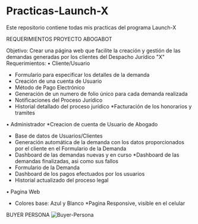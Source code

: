 # Practicas-Launch-X
Este repositorio contiene todas mis practicas del programa Launch-X

REQUERIMIENTOS PROYECTO ABOGABOT


Objetivo: Crear una página web que facilite la creación y gestión de las demandas generadas por los clientes del Despacho Jurídico "X"
Requerimientos:
•	Cliente/Usuario
* Formulario para especificar los detalles de la demanda
* Creación de una cuenta de Usuario
* Método de Pago Electrónico
* Generación de un numero de folio único para cada demanda realizada 
* Notificaciones del Proceso Jurídico
* Historial detallado del proceso jurídico
*Facturación de los honorarios y tramites


•	Administrador
*Creacion de cuenta de Usuario de Abogado
* Base de datos de Usuarios/Clientes
* Generación automática de la demanda con los datos proporcionados por el cliente en el Formulario de la Demanda 
* Dashboard de las demandas nuevas y en curso
*Dashboard de las demandas finalizadas, asi como sus fallos
* Formulario de la Demanda
* Dashboard de los pagos efectuados por los usuarios
* Historial actualizado del proceso legal


•	Pagina Web
* Colores base: Azul y Blanco
*Pagina Responsive, visible en el celular

BUYER PERSONA
![Buyer-Persona](https://user-images.githubusercontent.com/114197309/198702070-febec5ac-d7e6-4239-b2da-39be5ba342a0.png)
